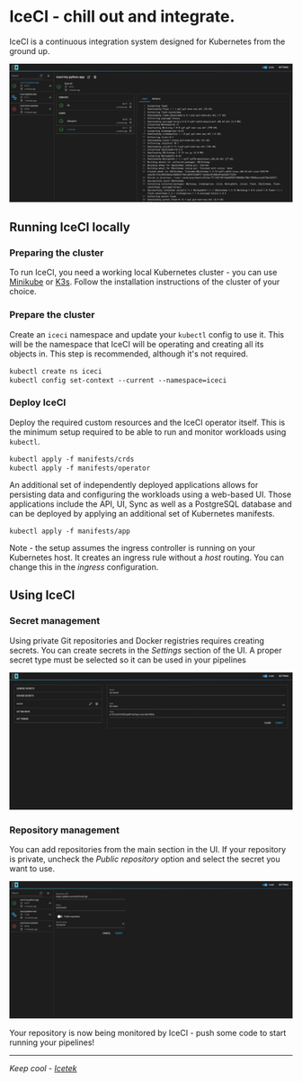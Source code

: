 # IceCI - chill out and integrate.
  
IceCI is a continuous integration system designed for Kubernetes from the ground up.  

![iceci](img/icecidark.png)

## Running IceCI locally
### Preparing the cluster

To run IceCI, you need a working local Kubernetes cluster - you can use [Minikube](https://minikube.sigs.k8s.io/) or [K3s](https://k3s.io/). Follow the installation instructions of the cluster of your choice.

### Prepare the cluster

Create an `iceci` namespace and update your `kubectl` config to use it. This will be the namespace that IceCI will be operating and creating all its objects in. This step is recommended, although it's not required.

```shell script
kubectl create ns iceci
kubectl config set-context --current --namespace=iceci
``` 

### Deploy IceCI
Deploy the required custom resources and the IceCI operator itself. This is the minimum setup required to be able to run and monitor workloads using `kubectl`.

```shell script
kubectl apply -f manifests/crds
kubectl apply -f manifests/operator
```

An additional set of independently deployed applications allows for persisting data and configuring the workloads using a web-based UI. Those applications include the API, UI, Sync as well as a PostgreSQL database and can be deployed by applying an additional set of Kubernetes manifests.

```shell script
kubectl apply -f manifests/app
``` 

Note - the setup assumes the ingress controller is running on your Kubernetes host. It creates an ingress rule without a *host* routing. You can change this in the *ingress* configuration.

## Using IceCI
### Secret management
Using private Git repositories and Docker registries requires creating secrets. You can create secrets in the _Settings_ section of the UI. A proper secret type must be selected so it can be used in your pipelines

![iceci-secret](img/iceci-secret.png)

### Repository management
You can add repositories from the main section in the UI. If your repository is private, uncheck the _Public repository_ option and select the secret you want to use.

![iceci-repository](img/iceci-repository-add.png)

Your repository is now being monitored by IceCI - push some code to start running your pipelines!


---

_Keep cool - [Icetek](https://icetek.io/)_

